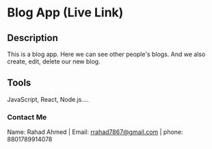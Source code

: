 # Blog App (Live Link)

## Description
This is a blog app. Here we can see other people's blogs. And we also create, edit, delete our new blog.

## Tools
JavaScript, React, Node.js....

### Contact Me
Name: Rahad Ahmed |
Email: rrahad7867@gmail.com |
phone: 8801789914078
